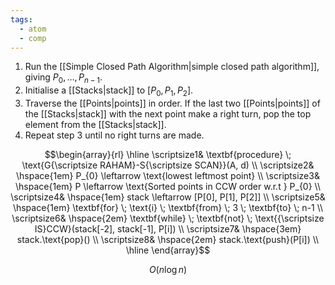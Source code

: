 ```yaml
---
tags:
  - atom
  - comp
---
```

1. Run the [[Simple Closed Path Algorithm|simple closed path algorithm]], giving $P_{0},\dots,P_{n-1}$.
2. Initialise a [[Stacks|stack]] to $[P_{0}, P_{1}, P_{2}]$.
3. Traverse the [[Points|points]] in order. If the last two [[Points|points]] of the [[Stacks|stack]] with the next point make a right turn, pop the top element from the [[Stacks|stack]].
4. Repeat step $3$ until no right turns are made.

$$\begin{array}{rl}
\hline
\scriptsize1& \textbf{procedure} \; \text{G{\scriptsize RAHAM}-S{\scriptsize SCAN}}(A, d) \\
\scriptsize2& \hspace{1em} P_{0} \leftarrow \text{lowest leftmost point} \\
\scriptsize3& \hspace{1em} P \leftarrow \text{Sorted points in CCW order w.r.t } P_{0} \\
\scriptsize4& \hspace{1em} stack \leftarrow [P[0], P[1], P[2]] \\
\scriptsize5& \hspace{1em} \textbf{for} \; \text{i}  \; \textbf{from} \; 3 \; \textbf{to} \; n-1 \\
\scriptsize6& \hspace{2em} \textbf{while} \; \textbf{not} \; \text{{\scriptsize IS}CCW}(stack[-2], stack[-1], P[i]) \\
\scriptsize7& \hspace{3em} stack.\text{pop}() \\
\scriptsize8& \hspace{2em} stack.\text{push}(P[i]) \\
\hline
\end{array}$$

$$O(n\log n)$$
